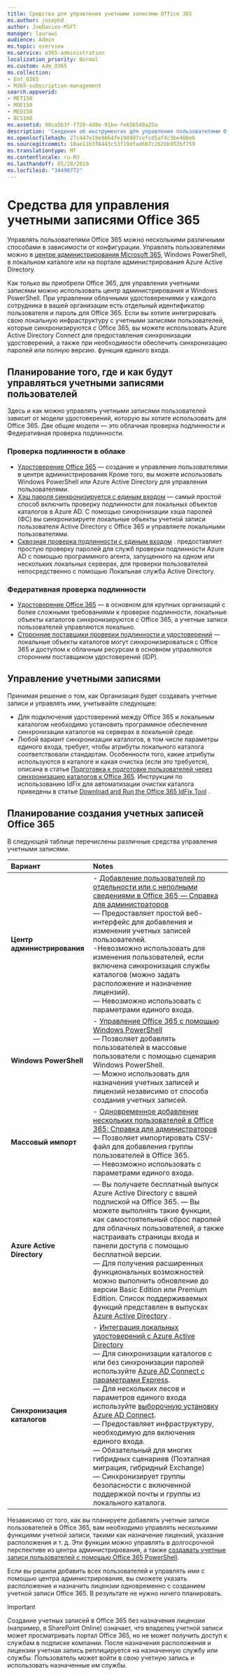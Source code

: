 ```yaml
---
title: Средства для управления учетными записями Office 365
ms.author: josephd
author: JoeDavies-MSFT
manager: laurawi
audience: Admin
ms.topic: overview
ms.service: o365-administration
localization_priority: Normal
ms.custom: Adm_O365
ms.collection:
- Ent_O365
- M365-subscription-management
search.appverid:
- MET150
- MOE150
- MED150
- BCS160
ms.assetid: 98ca5b3f-f720-4d8e-91be-fe656548a25a
description: 'Сведения об инструментах для управления пользователями Office 365 и способах их использования зависит от того, как вы управляете удостоверениями пользователей. '
ms.openlocfilehash: 27c447e19e9664fe190497cefcd5af4c3be408eb
ms.sourcegitcommit: 10ae1163f8443c53f19dfad6b7c2b2bb952bf759
ms.translationtype: MT
ms.contentlocale: ru-RU
ms.lasthandoff: 05/28/2019
ms.locfileid: "34490772"
---
```

# <a name="tools-to-manage-office-365-accounts"></a>Средства для управления учетными записями Office 365

Управлять пользователями Office 365 можно несколькими различными способами в зависимости от конфигурации. Управлять пользователями можно в [центре администрирования Microsoft 365](https://admin.microsoft.com), Windows PowerShell, в локальном каталоге или на портале администрирования Azure Active Directory.

Как только вы приобрели Office 365, для управления учетными записями можно использовать центр администрирования и Windows PowerShell. При управлении облачными удостоверениями у каждого сотрудника в вашей организации есть отдельный идентификатор пользователя и пароль для Office 365. Если вы хотите интегрировать свою локальную инфраструктуру с учетными записями пользователей, которые синхронизируются с Office 365, вы можете использовать Azure Active Directory Connect для предоставления синхронизации удостоверений, а также при необходимости обеспечить синхронизацию паролей или полную версию. функция единого входа.
  
## <a name="plan-for-where-and-how-you-will-manage-your-user-accounts"></a>Планирование того, где и как будут управляться учетными записями пользователей

Здесь и как можно управлять учетными записями пользователей зависит от модели удостоверений, которую вы хотите использовать для Office 365. Две общие модели — это облачная проверка подлинности и Федеративная проверка подлинности.
  
### <a name="cloud-authentication"></a>Проверка подлинности в облаке

- [Удостоверение Office 365](about-office-365-identity.md) — создание и управление пользователями в центре администрирования Кроме того, вы можете использовать Windows PowerShell или Azure Active Directory для управления пользователями.
- [Хэш пароля синхронизируется с единым входом](about-office-365-identity.md) — самый простой способ включить проверку подлинности для локальных объектов каталогов в Azure AD. С помощью синхронизации хэша паролей (ФС) вы синхронизируете локальные объекты учетной записи пользователя Active Directory с Office 365 и управляете локальными пользователями. 
- [Сквозная проверка подлинности с единым входом](about-office-365-identity.md) . предоставляет простую проверку паролей для служб проверки подлинности Azure AD с помощью программного агента, запущенного на одном или нескольких локальных серверах, для проверки пользователей непосредственно с помощью Локальная служба Active Directory. 

### <a name="federated-authentication"></a>Федеративная проверка подлинности

- [Удостоверение Office 365](about-office-365-identity.md) — в основном для крупных организаций с более сложными требованиями к проверке подлинности, локальные объекты каталогов синхронизируются с Office 365, а учетные записи пользователей управляются локально. 
- [Сторонние поставщики проверки подлинности и удостоверений](about-office-365-identity.md) — локальные объекты каталогов могут синхронизироваться с Office 365 и доступом к облачным ресурсам в основном управляются сторонним поставщиком удостоверений (IDP). 

## <a name="managing-accounts"></a>Управление учетными записями

Принимая решение о том, как Организация будет создавать учетные записи и управлять ими, учитывайте следующее:
  
- Для подключения удостоверений между Office 365 и локальным каталогом необходимо установить программное обеспечение синхронизации каталогов на серверах в локальной среде.
- Любой вариант синхронизации каталогов, в том числе параметры единого входа, требует, чтобы атрибуты локального каталога соответствовали стандартам. Особенности того, какие атрибуты используются в каталоге и какая очистка (если это требуется), описана в статье [Подготовка к подготовке пользователей через синхронизацию каталогов к Office 365](prepare-for-directory-synchronization.md). Инструкции по использованию IdFix для автоматизации очистки каталога приведены в статье [Download and Run the Office 365 IdFix Tool](install-and-run-idfix.md) . 

## <a name="plan-how-you-are-going-to-create-office-365-accounts"></a>Планирование создания учетных записей Office 365

В следующей таблице перечислены различные средства управления учетными записями.

|**Вариант**|**Notes**|
|:-----|:-----|
|**Центр администрирования** | - [Добавление пользователей по отдельности или с неполными сведениями в Office 365 — Справка для администраторов](https://support.office.com/article/1970f7d6-03b5-442f-b385-5880b9c256ec) <br> — Предоставляет простой веб-интерфейс для добавления и изменения учетных записей пользователей. <br> -Невозможно использовать для изменения пользователей, если включена синхронизация службы каталогов (можно задать расположение и назначение лицензий). <br> — Невозможно использовать с параметрами единого входа. <br> |
|**Windows PowerShell** | - [Управление Office 365 с помощью Windows PowerShell](https://go.microsoft.com/fwlink/p/?LinkId=698471) <br> — Позволяет добавлять пользователей в массовые пользователи с помощью сценария Windows PowerShell. <br> — Можно использовать для назначения учетных записей и лицензий независимо от способа создания учетных записей. <br> |
|**Массовый импорт** | - [Одновременное добавление нескольких пользователей в Office 365: Справка для администраторов](add-several-users-at-the-same-time.md) <br> — Позволяет импортировать CSV-файл для добавления группы пользователей в Office 365. <br> — Невозможно использовать с параметрами единого входа. <br> |
|**Azure Active Directory** | — Вы получаете бесплатный выпуск Azure Active Directory с вашей подпиской на Office 365. — Вы можете выполнять такие функции, как самостоятельный сброс паролей для облачных пользователей, а также настраивать страницы входа и панели доступа с помощью бесплатной версии. <br> — Для получения расширенных функциональных возможностей можно выполнить обновление до версии Basic Edition или Premium Edition. Список поддерживаемых функций представлен в выпусках [Azure Active Directory](https://go.microsoft.com/fwlink/p/?LinkId=698465) . <br> |
|**Синхронизация каталогов** | - [Интеграция локальных удостоверений с Azure Active Directory](https://go.microsoft.com/fwlink/p/?LinkID=624168) <br> — Для синхронизации каталогов с или без синхронизации паролей используйте [Azure AD Connect с параметрами Express](https://go.microsoft.com/fwlink/p/?LinkID=698537).  <br>  — Для нескольких лесов и параметров единого входа используйте [выборочную установку Azure AD Connect](https://go.microsoft.com/fwlink/p/?LinkId=698430). <br> — Предоставляет инфраструктуру, необходимую для включения единого входа. <br> — Обязательный для многих гибридных сценариев (Поэтапная миграция, гибридный Exchange) <br> — Синхронизирует группы безопасности с включенной поддержкой почты и группы из локального каталога. <br> |

Независимо от того, как вы планируете добавлять учетные записи пользователей в Office 365, вам необходимо управлять несколькими функциями учетной записи, такими как назначение лицензий, указание расположения и т. д. Эти функции можно управлять в долгосрочной перспективе из центра администрирования, а также [создавать учетные записи пользователей с помощью Office 365 PowerShell](https://go.microsoft.com/fwlink/p/?LinkId=717083).

Если вы решили добавить всех пользователей и управлять ими с помощью центра администрирования, вы сможете указать расположение и назначить лицензии одновременно с созданием учетной записи Office 365. В результате не нужно ничего планировать.

> [!IMPORTANT]
> Создание учетных записей в Office 365 без назначения лицензии (например, в SharePoint Online) означает, что владелец учетной записи может просматривать портал Office 365, но не может получить доступ к службам в подписке компании. После назначения расположения и лицензии учетная запись реплицируется на назначенную службу или службы. Пользователь может войти в свою учетную запись и использовать назначенные им службы.